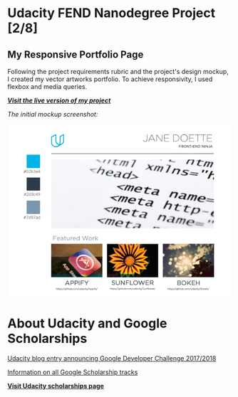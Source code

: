 [mockup]: https://raw.githubusercontent.com/ewastasiak/fend-portfolio-page/master/img/mockup-screenshot.png "Screenshot of PDF mockup"

# Udacity FEND Nanodegree Project [2/8]

## My Responsive Portfolio Page

Following the project requirements rubric and the project's design mockup, I created my vector artworks portfolio.
To achieve responsivity, I used flexbox and media queries.


***[Visit the live version of my project](https://ewastasiak.github.io/fend-portfolio-page/)***

_The initial mockup screenshot:_

![project mockup][mockup]

# About Udacity and Google Scholarships

[Udacity blog entry announcing Google Developer Challenge 2017/2018](https://blog.udacity.com/2017/09/announcing-60000-challenge-scholarships-udacity-google.html)

[Information on all Google Scholarship tracks](https://www.udacity.com/google-scholarships)

**[Visit Udacity scholarships page](https://www.udacity.com/scholarships)**
